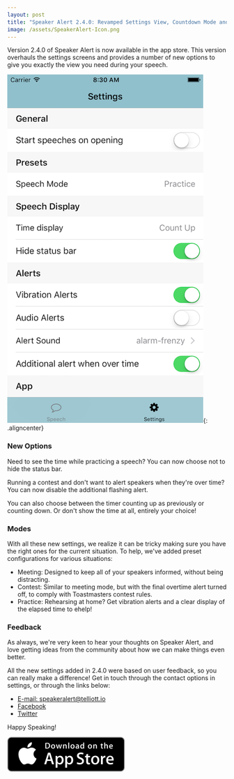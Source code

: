 ```yaml
---
layout: post
title: "Speaker Alert 2.4.0: Revamped Settings View, Countdown Mode and Contest Support"
image: /assets/SpeakerAlert-Icon.png
---
```


Version 2.4.0 of Speaker Alert is now available in the app store. This version overhauls the settings screens and provides a number of new options to give you exactly the view you need during your speech.

![Updated Settings View](/media/speaker-alert-2-dot-4-0-revamped-settings-view-countdown-mode-and-contest-support/SettingsScreen.png){: .aligncenter}

### New Options

Need to see the time while practicing a speech? You can now choose not to hide the status bar.

Running a contest and don't want to alert speakers when they're over time? You can now disable the additional flashing alert.

You can also choose between the timer counting up as previously or counting down. Or don't show the time at all, entirely your choice!

### Modes

With all these new settings, we realize it can be tricky making sure you have the right ones for the current situation. To help, we've added preset configurations for various situations:

* Meeting: Designed to keep all of your speakers informed, without being distracting.
* Contest: Similar to meeting mode, but with the final overtime alert turned off, to comply with Toastmasters contest rules.
* Practice: Rehearsing at home? Get vibration alerts and a clear display of the elapsed time to ehelp!

### Feedback

As always, we're very keen to hear your thoughts on Speaker Alert, and love getting ideas from the community about how we can make things even better.

All the new settings added in 2.4.0 were based on user feedback, so you can really make a difference! Get in touch through the contact options in settings, or through the links below:

* [E-mail: speakeralert@telliott.io](mailto:speakeralert@telliott.io)
* [Facebook](https://www.facebook.com/speakeralert)
* [Twitter](https://twitter.com/speakeralertapp)

Happy Speaking!

[![App Store](/assets/appstore-badge.svg)](https://itunes.apple.com/us/app/speaker-alert/id488585337?mt=8)
